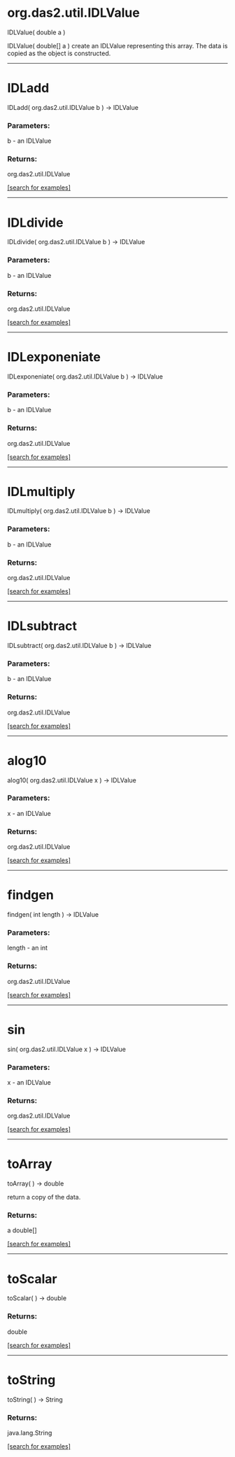 # org.das2.util.IDLValue
IDLValue( double a )


IDLValue( double[] a )
create an IDLValue representing this array.  The data is copied
 as the object is constructed.

***
<a name="IDLadd"></a>
# IDLadd
IDLadd( org.das2.util.IDLValue b ) &rarr; IDLValue



### Parameters:
b - an IDLValue

### Returns:
org.das2.util.IDLValue


<a href="https://github.com/autoplot/dev/search?q=IDLadd&unscoped_q=IDLadd">[search for examples]</a>

***
<a name="IDLdivide"></a>
# IDLdivide
IDLdivide( org.das2.util.IDLValue b ) &rarr; IDLValue



### Parameters:
b - an IDLValue

### Returns:
org.das2.util.IDLValue


<a href="https://github.com/autoplot/dev/search?q=IDLdivide&unscoped_q=IDLdivide">[search for examples]</a>

***
<a name="IDLexponeniate"></a>
# IDLexponeniate
IDLexponeniate( org.das2.util.IDLValue b ) &rarr; IDLValue



### Parameters:
b - an IDLValue

### Returns:
org.das2.util.IDLValue


<a href="https://github.com/autoplot/dev/search?q=IDLexponeniate&unscoped_q=IDLexponeniate">[search for examples]</a>

***
<a name="IDLmultiply"></a>
# IDLmultiply
IDLmultiply( org.das2.util.IDLValue b ) &rarr; IDLValue



### Parameters:
b - an IDLValue

### Returns:
org.das2.util.IDLValue


<a href="https://github.com/autoplot/dev/search?q=IDLmultiply&unscoped_q=IDLmultiply">[search for examples]</a>

***
<a name="IDLsubtract"></a>
# IDLsubtract
IDLsubtract( org.das2.util.IDLValue b ) &rarr; IDLValue



### Parameters:
b - an IDLValue

### Returns:
org.das2.util.IDLValue


<a href="https://github.com/autoplot/dev/search?q=IDLsubtract&unscoped_q=IDLsubtract">[search for examples]</a>

***
<a name="alog10"></a>
# alog10
alog10( org.das2.util.IDLValue x ) &rarr; IDLValue



### Parameters:
x - an IDLValue

### Returns:
org.das2.util.IDLValue


<a href="https://github.com/autoplot/dev/search?q=alog10&unscoped_q=alog10">[search for examples]</a>

***
<a name="findgen"></a>
# findgen
findgen( int length ) &rarr; IDLValue



### Parameters:
length - an int

### Returns:
org.das2.util.IDLValue


<a href="https://github.com/autoplot/dev/search?q=findgen&unscoped_q=findgen">[search for examples]</a>

***
<a name="sin"></a>
# sin
sin( org.das2.util.IDLValue x ) &rarr; IDLValue



### Parameters:
x - an IDLValue

### Returns:
org.das2.util.IDLValue


<a href="https://github.com/autoplot/dev/search?q=sin&unscoped_q=sin">[search for examples]</a>

***
<a name="toArray"></a>
# toArray
toArray(  ) &rarr; double

return a copy of the data.

### Returns:
a double[]


<a href="https://github.com/autoplot/dev/search?q=toArray&unscoped_q=toArray">[search for examples]</a>

***
<a name="toScalar"></a>
# toScalar
toScalar(  ) &rarr; double



### Returns:
double


<a href="https://github.com/autoplot/dev/search?q=toScalar&unscoped_q=toScalar">[search for examples]</a>

***
<a name="toString"></a>
# toString
toString(  ) &rarr; String



### Returns:
java.lang.String


<a href="https://github.com/autoplot/dev/search?q=toString&unscoped_q=toString">[search for examples]</a>

